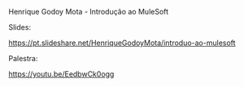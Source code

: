 
Henrique Godoy Mota - Introdução ao MuleSoft

Slides:

https://pt.slideshare.net/HenriqueGodoyMota/introduo-ao-mulesoft

Palestra:

https://youtu.be/EedbwCk0ogg